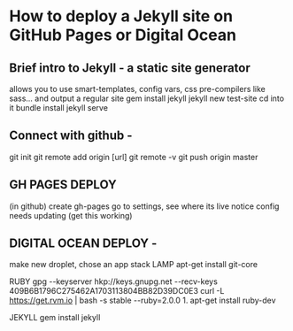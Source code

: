 # How to deploy a Jekyll site on GitHub Pages or Digital Ocean

## Brief intro to Jekyll - a static site generator
allows you to use smart-templates, config vars, css pre-compilers like sass... and output a regular site
gem install jekyll
jekyll new test-site
cd into it
bundle install
jekyll serve

## Connect with github -
git init
git remote add origin [url]
git remote -v
git push origin master

## GH PAGES DEPLOY
(in github) create gh-pages
go to settings, see where its live
notice config needs updating
(get this working)

## DIGITAL OCEAN DEPLOY -
make new droplet, chose an app stack LAMP
apt-get install git-core

RUBY
gpg --keyserver hkp://keys.gnupg.net --recv-keys 409B6B1796C275462A1703113804BB82D39DC0E3
curl -L https://get.rvm.io | bash -s stable --ruby=2.0.0
	1.	apt-get install ruby-dev


JEKYLL
gem install jekyll
